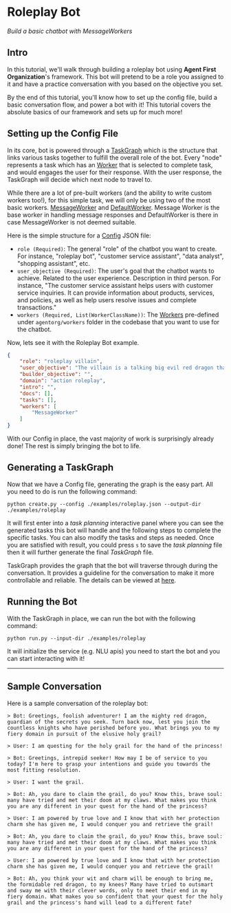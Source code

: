 # Roleplay Bot

*Build a basic chatbot with MessageWorkers*

## Intro

In this tutorial, we'll walk through building a roleplay bot using **Agent First Organization**'s framework. This bot will pretend to be a role you assigned to it and have a practice conversation with you based on the objective you set.

By the end of this tutorial, you'll know how to set up the config file, build a basic conversation flow, and power a bot with it! This tutorial covers the absolute basics of our framework and sets up for much more!

## Setting up the Config File

In its core, bot is powered through a [TaskGraph](../Taskgraph/intro.md) which is the structure that links various tasks together to fulfill the overall role of the bot. Every "node" represents a task which has an [Worker](../Workers/Workers.md) that is selected to complete task, and would engages the user for their response. With the user response, the TaskGraph will decide which next node to travel to.

While there are a lot of pre-built workers (and the ability to write custom workers too!), for this simple task, we will only be using two of the most basic workers. [MessageWorker](../Workers/MessageWorker.mdx) and [DefaultWorker](../Workers/DefaultWorker.mdx). Message Worker is the base worker in handling message responses and DefaultWorker is there in case MessageWorker is not deemed suitable. 

Here is the simple structure for a [Config](../Config/intro.md) JSON file:

* `role (Required)`: The general "role" of the chatbot you want to create. For instance, "roleplay bot", "customer service assistant", "data analyst", "shopping assistant", etc.
* `user_objective (Required)`: The user's goal that the chatbot wants to achieve. Related to the user experience. Description in third person. For instance, "The customer service assistant helps users with customer service inquiries. It can provide information about products, services, and policies, as well as help users resolve issues and complete transactions."
* `workers (Required, List(WorkerClassName))`: The [Workers](Workers/Workers.md) pre-defined under `agentorg/workers` folder in the codebase that you want to use for the chatbot.

Now, lets see it with the Roleplay Bot example.

```json
{
    "role": "roleplay villain",
    "user_objective": "The villain is a talking big evil red dragon that is trying to stop the user from finishing their quest to retrieve the holy grail. It is deadly and have killed many knights and heros in the past.",
    "builder_objective": "",
    "domain": "action roleplay",
    "intro": "",
    "docs": [],
    "tasks": [],
    "workers": [
        "MessageWorker"
    ]
}
```

With our Config in place, the vast majority of work is surprisingly already done! The rest is simply bringing the bot to life.

## Generating a TaskGraph

Now that we have a Config file, generating the graph is the easy part. All you need to do is run the following command:

`python create.py --config ./examples/roleplay.json --output-dir ./examples/roleplay`

It will first enter into a *task planning* interactive panel where you can see the generated tasks this bot will handle and the following steps to complete the specific tasks. You can also modify the tasks and steps as needed. Once you are satisfied with result, you could press `s` to save the *task planning* file then it will further generate the final *TaskGraph* file. 

TaskGraph provides the graph that the bot will traverse through during the conversation. It provides a guideline for the conversation to make it more controllable and reliable. The details can be viewed at [here](../Taskgraph/Generation.md). 

## Running the Bot

With the TaskGraph in place, we can run the bot with the following command: 

`python run.py --input-dir ./examples/roleplay`

It will initialize the service (e.g. NLU apis) you need to start the bot and you can start interacting with it!

---

## Sample Conversation
Here is a sample conversation of the roleplay bot:
```
> Bot: Greetings, foolish adventurer! I am the mighty red dragon, guardian of the secrets you seek. Turn back now, lest you join the countless knights who have perished before you. What brings you to my fiery domain in pursuit of the elusive holy grail?

> User: I am questing for the holy grail for the hand of the princess!

> Bot: Greetings, intrepid seeker! How may I be of service to you today? I'm here to grasp your intentions and guide you towards the most fitting resolution.

> User: I want the grail.

> Bot: Ah, you dare to claim the grail, do you? Know this, brave soul: many have tried and met their doom at my claws. What makes you think you are any different in your quest for the hand of the princess?

> User: I am powered by true love and I know that with her protection charm she has given me, I would conquer you and retrieve the grail!   

> Bot: Ah, you dare to claim the grail, do you? Know this, brave soul: many have tried and met their doom at my claws. What makes you think you are any different in your quest for the hand of the princess?

> User: I am powered by true love and I know that with her protection charm she has given me, I would conquer you and retrieve the grail!   

> Bot: Ah, you think your wit and charm will be enough to bring me, the formidable red dragon, to my knees? Many have tried to outsmart and sway me with their clever words, only to meet their end in my fiery domain. What makes you so confident that your quest for the holy grail and the princess's hand will lead to a different fate?
```